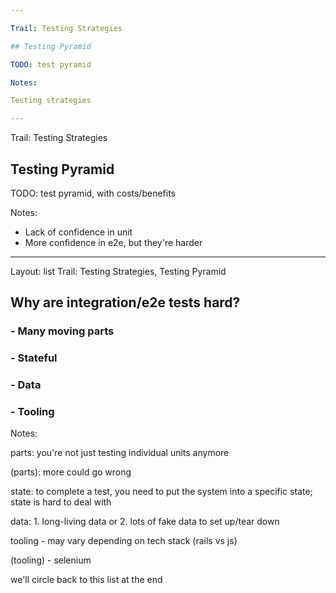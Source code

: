```yaml
---

Trail: Testing Strategies

## Testing Pyramid

TODO: test pyramid

Notes:

Testing strategies

---
```


Trail: Testing Strategies

## Testing Pyramid

TODO: test pyramid, with costs/benefits

Notes:

- Lack of confidence in unit
- More confidence in e2e, but they're harder

---

Layout: list
Trail: Testing Strategies, Testing Pyramid

## Why are integration/e2e tests hard?

### **-** Many moving parts

<!-- .element: class="fragment" -->

### **-** Stateful

<!-- .element: class="fragment" -->

### **-** Data

<!-- .element: class="fragment" -->

### **-** **Tooling**

<!-- .element: class="fragment" -->

Notes:

parts: you're not just testing individual units anymore

(parts): more could go wrong

state: to complete a test, you need to put the system into a specific state; state is hard to deal with

data: 1. long-living data or 2. lots of fake data to set up/tear down

tooling - may vary depending on tech stack (rails vs js)

(tooling) - selenium

we'll circle back to this list at the end
